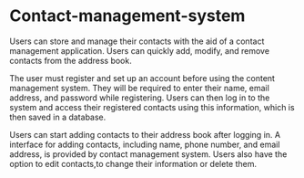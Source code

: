# Contact-management-system
Users can store and manage their contacts with the aid of a contact management application. 
Users can quickly add, modify, and remove contacts from the address book.

The user must register and set up an account before using the content management system. They 
will be required to enter their name, email address, and password while registering. Users can then
log in to the system and access their registered contacts using this information, which is then
saved in a database.

Users can start adding contacts to their address book after logging in. 
A interface for adding contacts, including name, phone number, and email address, is provided 
by contact management system. Users also have the option to edit contacts,to change their 
information or delete them.
